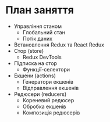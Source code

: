 # План заняття

- Управління станом
  - Глобальний стан
  - Потік даних
- Встановлення Redux та React Redux
- Стор (store)
  - Redux DevTools
- Підписка на стор
  - Функції-селектори
- Екшени (actions)
  - Генератори екшенів
  - Відправлення екшенів
- Редюсери (reducers)
  - Кореневий редюсер
  - Обробка екшенів
  - Композиція редюсерів
